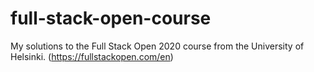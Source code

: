 # full-stack-open-course
My solutions to the Full Stack Open 2020 course from the University of Helsinki. (https://fullstackopen.com/en)
